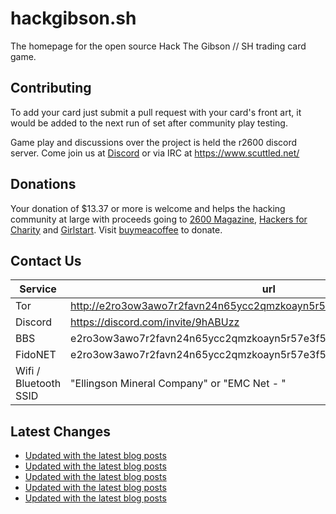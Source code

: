 # hackgibson.sh
The homepage for the open source Hack The Gibson // SH trading card game.


## Contributing

To add your card just submit a pull request with your card's front art, it would be added to the next run of set after community play testing.

Game play and discussions over the project is held the r2600 discord server. Come join us at [Discord](https://discord.com/invite/9hABUzz) or via IRC at https://www.scuttled.net/


## Donations

Your donation of $13.37 or more is welcome and helps the hacking community at large with proceeds going to [2600 Magazine](https://2600.com/), [Hackers for Charity](https://hackersforcharity.org) and [Girlstart](https://girlstart.org).  Visit [buymeacoffee](https://www.buymeacoffee.com/hackgibson.sh) to donate.


## Contact Us

Service | url
-|-
Tor | http://e2ro3ow3awo7r2favn24n65ycc2qmzkoayn5r57e3f56nvjwdcgg32ad.onion
Discord | https://discord.com/invite/9hABUzz
BBS | e2ro3ow3awo7r2favn24n65ycc2qmzkoayn5r57e3f56nvjwdcgg32ad.onion:23
FidoNET | e2ro3ow3awo7r2favn24n65ycc2qmzkoayn5r57e3f56nvjwdcgg32ad.onion:24554
Wifi / Bluetooth SSID | "Ellingson Mineral Company" or "EMC Net - <fidonet address>"

## Latest Changes
<!-- BLOG-POST-LIST:START -->
- [Updated with the latest blog posts](https://github.com/DFW2600/hackgibson.sh/commit/a775b55f14e92b3c385d1d692cbcef9e88a00d9b)
- [Updated with the latest blog posts](https://github.com/DFW2600/hackgibson.sh/commit/966aa75b81f9fec0c42d47d93646b2747792b6e1)
- [Updated with the latest blog posts](https://github.com/DFW2600/hackgibson.sh/commit/9257956c802d5a225679af996b39849452275073)
- [Updated with the latest blog posts](https://github.com/DFW2600/hackgibson.sh/commit/919d9e53730b5f961c3a7524a54ed480f5dedb47)
- [Updated with the latest blog posts](https://github.com/DFW2600/hackgibson.sh/commit/1659bd24648158ac6b71ccf2d211d91cc856bb9e)
<!-- BLOG-POST-LIST:END -->
